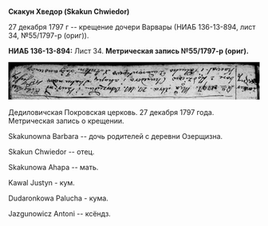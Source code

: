 **Скакун Хведор (Skakun Chwiedor)**

27 декабря 1797 г -- крещение дочери Варвары (НИАБ 136-13-894, лист 34,
№55/1797-р (ориг)).

**НИАБ 136-13-894:** Лист 34. **Метрическая запись №55/1797-р (ориг).**

![](./media/bff2270a7d8d18d48dce0f6954c6dbc75b9ec66a.png)

Дедиловичская Покровская церковь. 27 декабря 1797 года. Метрическая
запись о крещении.

Skakunowna Barbara -- дочь родителей с деревни Озерщизна.

Skakun Chwiedor -- отец.

Skakunowa Ahapa -- мать.

Kawal Justyn - кум.

Dudaronkowa Palucha - кума.

Jazgunowicz Antoni -- ксёндз.
